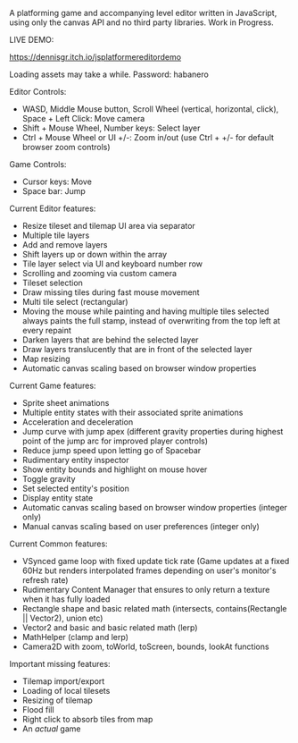 A platforming game and accompanying level editor written in JavaScript, using only the canvas API and no third party libraries.
Work in Progress.

LIVE DEMO:

https://dennisgr.itch.io/jsplatformereditordemo

Loading assets may take a while. Password: habanero

Editor Controls:
 - WASD, Middle Mouse button, Scroll Wheel (vertical, horizontal, click), Space + Left Click: Move camera
 - Shift + Mouse Wheel, Number keys: Select layer
 - Ctrl + Mouse Wheel or UI +/-: Zoom in/out (use Ctrl + +/- for default browser zoom controls)

Game Controls:
  - Cursor keys: Move
  - Space bar: Jump

Current Editor features:
  - Resize tileset and tilemap UI area via separator
  - Multiple tile layers
  - Add and remove layers
  - Shift layers up or down within the array
  - Tile layer select via UI and keyboard number row
  - Scrolling and zooming via custom camera
  - Tileset selection
  - Draw missing tiles during fast mouse movement
  - Multi tile select (rectangular)
  - Moving the mouse while painting and having multiple tiles selected always paints the full stamp, instead of overwriting from the top left at every repaint
  - Darken layers that are behind the selected layer
  - Draw layers translucently that are in front of the selected layer
  - Map resizing
  - Automatic canvas scaling based on browser window properties

Current Game features:
  - Sprite sheet animations
  - Multiple entity states with their associated sprite animations
  - Acceleration and deceleration
  - Jump curve with jump apex (different gravity properties during highest point of the jump arc for improved player controls)
  - Reduce jump speed upon letting go of Spacebar
  - Rudimentary entity inspector
  - Show entity bounds and highlight on mouse hover
  - Toggle gravity
  - Set selected entity's position
  - Display entity state
  - Automatic canvas scaling based on browser window properties (integer only)
  - Manual canvas scaling based on user preferences (integer only)

Current Common features:
  - VSynced game loop with fixed update tick rate (Game updates at a fixed 60Hz but renders interpolated frames depending on user's monitor's refresh rate)
  - Rudimentary Content Manager that ensures to only return a texture when it has fully loaded
  - Rectangle shape and basic related math (intersects, contains(Rectangle || Vector2), union etc)
  - Vector2 and basic and basic related math (lerp)
  - MathHelper (clamp and lerp)
  - Camera2D with zoom, toWorld, toScreen, bounds, lookAt functions

Important missing features:
  - Tilemap import/export
  - Loading of local tilesets
  - Resizing of tilemap
  - Flood fill
  - Right click to absorb tiles from map
  - An *actual* game
